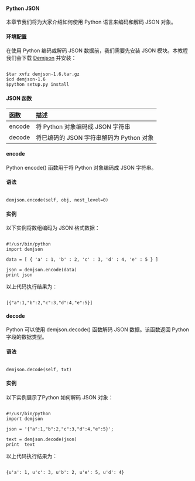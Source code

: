  
#### Python JSON
 本章节我们将为大家介绍如何使用 Python 语言来编码和解码 JSON 对象。

 

#### 环境配置
 在使用 Python 编码或解码 JSON 数据前，我们需要先安装 JSON 模块。本教程我们会下载 [Demjson](http://www.w3cschool.cc//deron.meranda.us/python/demjson/) 并安装：

 
```

$tar xvfz demjson-1.6.tar.gz
$cd demjson-1.6
$python setup.py install

```
 
#### JSON 函数
 |函数|描述|
|:--|:--|
|encode |将 Python 对象编码成 JSON 字符串|
|decode|将已编码的 JSON 字符串解码为 Python 对象|


#### encode
 Python encode() 函数用于将 Python 对象编码成 JSON 字符串。

 
#### 语法
 
```

demjson.encode(self, obj, nest_level=0)

```
 
#### 实例
 以下实例将数组编码为 JSON 格式数据：

 
```

#!/usr/bin/python
import demjson

data = [ { 'a' : 1, 'b' : 2, 'c' : 3, 'd' : 4, 'e' : 5 } ]

json = demjson.encode(data)
print json

```
 以上代码执行结果为：

 
```

[{"a":1,"b":2,"c":3,"d":4,"e":5}]

```
 

#### decode
 Python 可以使用 demjson.decode() 函数解码 JSON 数据。该函数返回 Python 字段的数据类型。

 
#### 语法
 
```

demjson.decode(self, txt)

```
 
#### 实例
 以下实例展示了Python 如何解码 JSON 对象：

 
```

#!/usr/bin/python
import demjson

json = '{"a":1,"b":2,"c":3,"d":4,"e":5}';

text = demjson.decode(json)
print  text

```
 以上代码执行结果为：

 
```

{u'a': 1, u'c': 3, u'b': 2, u'e': 5, u'd': 4}

```
 

